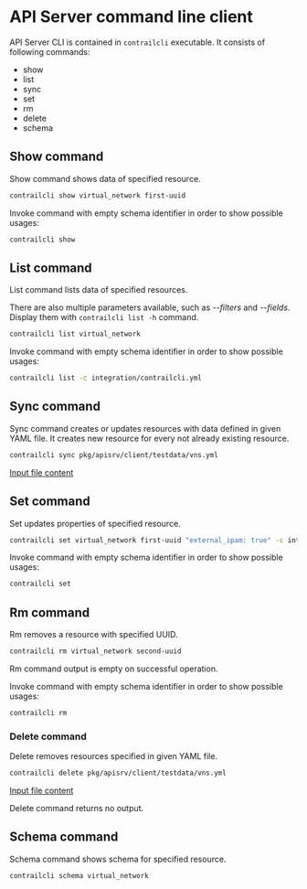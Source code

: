 # API Server command line client

API Server CLI is contained in `contrailcli` executable.
It consists of following commands:

- show
- list
- sync
- set
- rm
- delete
- schema

## Show command

Show command shows data of specified resource.

```bash
contrailcli show virtual_network first-uuid
```

Invoke command with empty schema identifier in order to show possible usages:

```bash
contrailcli show
```

## List command

List command lists data of specified resources.

There are also multiple parameters available, such as _--filters_ and _--fields_. Display them with `contrailcli list -h` command.

```bash
contrailcli list virtual_network
```

Invoke command with empty schema identifier in order to show possible usages:

```bash
contrailcli list -c integration/contrailcli.yml
```

## Sync command

Sync command creates or updates resources with data defined in given YAML file.
It creates new resource for every not already existing resource.

```bash
contrailcli sync pkg/apisrv/client/testdata/vns.yml
```

[Input file content](../pkg/apisrv/client/testdata/vns.yml)

## Set command

Set updates properties of specified resource.

```bash
contrailcli set virtual_network first-uuid "external_ipam: true" -c integration/contrailcli.yml
```

Invoke command with empty schema identifier in order to show possible usages:

```bash
contrailcli set
```

## Rm command

Rm removes a resource with specified UUID.

```bash
contrailcli rm virtual_network second-uuid
```

Rm command output is empty on successful operation.

Invoke command with empty schema identifier in order to show possible usages:

```bash
contrailcli rm
```

### Delete command

Delete removes resources specified in given YAML file.

```bash
contrailcli delete pkg/apisrv/client/testdata/vns.yml
```

[Input file content](../pkg/apisrv/client/testdata/vns.yml)

Delete command returns no output.

## Schema command

Schema command shows schema for specified resource.

```bash
contrailcli schema virtual_network
```
